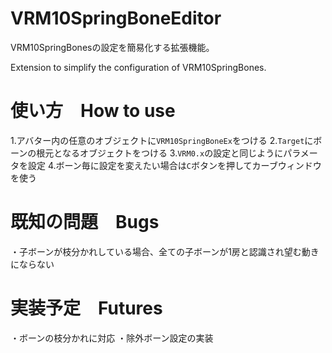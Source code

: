 # VRM10SpringBoneEditor
 VRM10SpringBonesの設定を簡易化する拡張機能。
 
 Extension to simplify the configuration of VRM10SpringBones.

# 使い方　How to use
 1.アバター内の任意のオブジェクトに`VRM10SpringBoneEx`をつける
 2.`Target`にボーンの根元となるオブジェクトをつける
 3.`VRM0.x`の設定と同じようにパラメータを設定
 4.ボーン毎に設定を変えたい場合は`C`ボタンを押してカーブウィンドウを使う

# 既知の問題　Bugs
・子ボーンが枝分かれしている場合、全ての子ボーンが1房と認識され望む動きにならない

# 実装予定　Futures
・ボーンの枝分かれに対応
・除外ボーン設定の実装